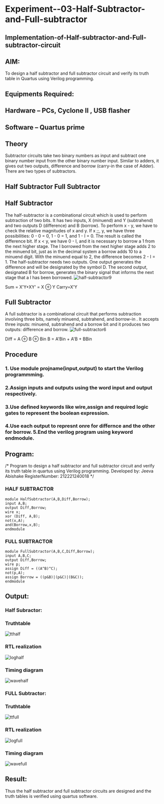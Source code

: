 # Experiment--03-Half-Subtractor-and-Full-subtractor
## Implementation-of-Half-subtractor-and-Full-subtractor-circuit
## AIM:
To design a half subtractor and full subtractor circuit and verify its truth table in Quartus using Verilog programming.

## Equipments Required:
## Hardware – PCs, Cyclone II , USB flasher
## Software – Quartus prime
## Theory
Subtractor circuits take two binary numbers as input and subtract one binary number input from the other binary number input. Similar to adders, it gives out two outputs, difference and borrow (carry-in the case of Adder). There are two types of subtractors.

## Half Subtractor Full Subtractor
## Half Subtractor
The half-subtractor is a combinational circuit which is used to perform subtraction of two bits. It has two inputs, X (minuend) and Y (subtrahend) and two outputs D (difference) and B (borrow). To perform x - y, we have to check the relative magnitudes of x and y. If x ;;, y, we have three possibilities: 0 - 0 = 0, 1 - 0 = 1, and 1 - I = 0. The result is called the difference bit. If x < y, we have 0 - I, and it is necessary to borrow a 1 from the next higher stage. The I borrowed from the next higher stage adds 2 to the minuend bit, just as in the decimal system a borrow adds 10 to a minuend digit. With the minuend equal to 2, the difference becomes 2 - I = 1. The half-subtractor needs two outputs. One output generates the difference and will be designated by the symbol D. The second output, designated B for borrow, generates the binary signal that informs the next stage that a I has been borrowed.
![half-subtractor9](https://user-images.githubusercontent.com/36288975/166112538-58c3bc7c-ee5d-4e6a-ac8d-8e8328efe27a.png)


Sum = X'Y+XY' = X ⊕ Y
Carry=X'Y

## Full Subtractor
A full subtractor is a combinational circuit that performs subtraction involving three bits, namely minuend, subtrahend, and borrow-in . It accepts three inputs: minuend, subtrahend and a borrow bit and it produces two outputs: difference and borrow. 
![full-subtractor6](https://user-images.githubusercontent.com/36288975/166112541-24c68359-3de8-4674-ae22-8272ffc385ed.png)


Diff = A ⊕ B ⊕ Bin B = A'Bin + A'B + BBin

## Procedure

### 1. Use module projname(input,output) to start the Verilog programmming. 
### 2.Assign inputs and outputs using the word input and output respectively. 
### 3.Use defined keywords like wire,assign and required logic gates to represent the boolean expression. 
### 4.Use each output to represnt onre for differnce and the other for borrow. 5.End the verilog program using keyword endmodule. 


## Program:
/*
Program to design a half subtractor and full subtractor circuit and verify its truth table in quartus using Verilog programming.
Developed by: Jeeva Abishake
RegisterNumber:  212221240018
*/

### HALF SUBTRACTOR
```
module HalfSubtractor(A,B,Diff,Borrow);
input A,B;
output Diff,Borrow;
wire x;
xor (Diff, A,B);
not(x,A);
and(Borrow,x,B);
endmodule
```
### FULL SUBTRACTOR
```
module FullSubtractor(A,B,C,Diff,Borrow);
input A,B,C;
output Diff,Borrow;
wire p;
assign Diff = ((A^B)^C);
not(p,A);
assign Borrow = ((p&B)|(p&C)|(B&C));
endmodule
```

## Output:
### Half Subractor:

### Truthtable
![tthalf](https://github.com/Hemapriya-2004/Experiment--03-Half-Subtractor-and-Full-subtractor/assets/94184828/607bf191-daee-470e-bbc8-65207da32a2d)


### RTL realization

![loghalf](https://github.com/Hemapriya-2004/Experiment--03-Half-Subtractor-and-Full-subtractor/assets/94184828/33301810-5b99-4da4-8204-a99f42569756)


### Timing diagram 

![wavehalf](https://github.com/Hemapriya-2004/Experiment--03-Half-Subtractor-and-Full-subtractor/assets/94184828/8160afe5-db8a-4bd8-90d8-f3522d74e219)

### FULL Subtractor:
### Truthtable
![ttfull](https://github.com/Hemapriya-2004/Experiment--03-Half-Subtractor-and-Full-subtractor/assets/94184828/de9ff071-1ceb-4601-9675-4f8a58a1dfe6)


### RTL realization

![logfull](https://github.com/Hemapriya-2004/Experiment--03-Half-Subtractor-and-Full-subtractor/assets/94184828/9abddebe-3070-441c-a926-3aa838342779)

### Timing diagram 

![wavefull](https://github.com/Hemapriya-2004/Experiment--03-Half-Subtractor-and-Full-subtractor/assets/94184828/723da456-2761-4f97-9bbe-bc8d83a56d2e)

## Result:
Thus the half subtractor and full subtractor circuits are designed and the truth tables is verified using quartus software.
